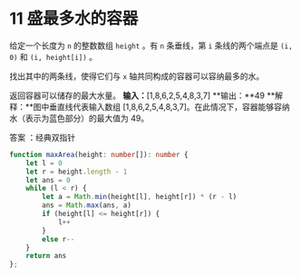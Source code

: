 # 11 盛最多水的容器

给定一个长度为 `n` 的整数数组 `height` 。有 `n` 条垂线，第 `i` 条线的两个端点是 `(i, 0)` 和 `(i, height[i])` 。

找出其中的两条线，使得它们与 `x` 轴共同构成的容器可以容纳最多的水。

返回容器可以储存的最大水量。
**输入：**[1,8,6,2,5,4,8,3,7]
**输出：**49 
**解释：**图中垂直线代表输入数组 [1,8,6,2,5,4,8,3,7]。在此情况下，容器能够容纳水（表示为蓝色部分）的最大值为 49。

答案 ：经典双指针

```ts
function maxArea(height: number[]): number {
    let l = 0
    let r = height.length - 1
    let ans = 0
    while (l < r) {
        let a = Math.min(height[l], height[r]) * (r - l)
        ans = Math.max(ans, a)
        if (height[l] <= height[r]) {
            l++
        }
        else r--
    }
    return ans
};
```